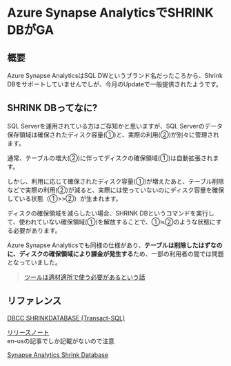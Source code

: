 # Azure Synapse AnalyticsでSHRINK DBがGA

## 概要

Azure Synapse AnalyticsはSQL DWというブランド名だったころから、Shrink DBをサポートしていませんでしが、今月のUpdateで一般提供されたようです。

## SHRINK DBってなに?

SQL Serverを運用されている方はご存知かと思いますが、SQL Serverのデータ保存領域は確保されたディスク容量(①)と、実際の利用(②)が別々に管理されます。

通常、テーブルの増大(②)に伴ってディスクの確保領域(①)は自動拡張されます。

しかし、利用に応じて確保されたディスク容量(①)が増えたあと、テーブル削除などで実際の利用(②)が減ると、実際には使っていないのにディスク容量を確保している状態（①>>②）が生まれます。

ディスクの確保領域を減らしたい場合、SHRINK DBというコマンドを実行して、使われていない確保領域(①)を解放することで、①≒②のような状態にする必要があります。

Azure Synapse Analyticsでも同様の仕様があり、**テーブルは削除したはずなのに、ディスクの確保領域により課金が発生する**ため、一部の利用者の間では問題となっていました。  
> [ツールは適材適所で使う必要があるという話](https://qiita.com/neppysan/items/286c38d5ad38d8fafe3f)

## リファレンス

[DBCC SHRINKDATABASE (Transact-SQL)](https://docs.microsoft.com/en-us/sql/t-sql/database-console-commands/dbcc-shrinkdatabase-transact-sql?view=sql-server-ver15)

[リリースノート](https://docs.microsoft.com/en-us/azure/synapse-analytics/sql-data-warehouse/release-notes-10-0-10106-0#july-2020)  
en-usの記事でしか記載がないので注意

[Synapse Analytics Shrink Database](https://techcommunity.microsoft.com/t5/azure-synapse-analytics/synapse-analytics-shrink-database/ba-p/1559522)